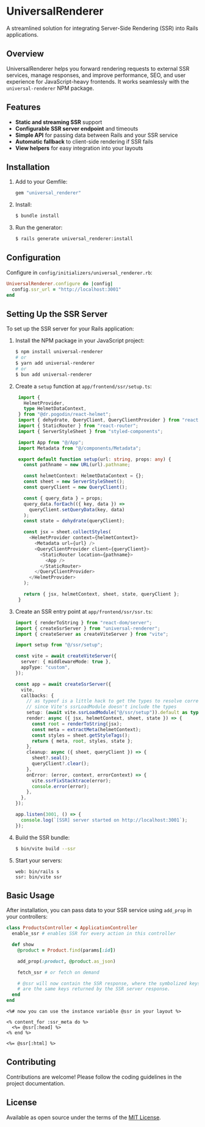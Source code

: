 # UniversalRenderer

A streamlined solution for integrating Server-Side Rendering (SSR) into Rails applications.

## Overview

UniversalRenderer helps you forward rendering requests to external SSR services, manage responses, and improve performance, SEO, and user experience for JavaScript-heavy frontends. It works seamlessly with the `universal-renderer` NPM package.

## Features

- **Static and streaming SSR** support
- **Configurable SSR server endpoint** and timeouts
- **Simple API** for passing data between Rails and your SSR service
- **Automatic fallback** to client-side rendering if SSR fails
- **View helpers** for easy integration into your layouts

## Installation

1. Add to your Gemfile:

   ```ruby
   gem "universal_renderer"
   ```

2. Install:

   ```bash
   $ bundle install
   ```

3. Run the generator:
   ```bash
   $ rails generate universal_renderer:install
   ```

## Configuration

Configure in `config/initializers/universal_renderer.rb`:

```ruby
UniversalRenderer.configure do |config|
  config.ssr_url = "http://localhost:3001"
end
```

## Setting Up the SSR Server

To set up the SSR server for your Rails application:

1. Install the NPM package in your JavaScript project:

   ```bash
   $ npm install universal-renderer
   # or
   $ yarn add universal-renderer
   # or
   $ bun add universal-renderer
   ```

2. Create a `setup` function at `app/frontend/ssr/setup.ts`:

   ```ts
    import {
      HelmetProvider,
      type HelmetDataContext,
    } from "@dr.pogodin/react-helmet";
    import { dehydrate, QueryClient, QueryClientProvider } from "react-query";
    import { StaticRouter } from "react-router";
    import { ServerStyleSheet } from "styled-components";

    import App from "@/App";
    import Metadata from "@/components/Metadata";

    export default function setup(url: string, props: any) {
      const pathname = new URL(url).pathname;

      const helmetContext: HelmetDataContext = {};
      const sheet = new ServerStyleSheet();
      const queryClient = new QueryClient();

      const { query_data } = props;
      query_data.forEach(({ key, data }) =>
        queryClient.setQueryData(key, data)
      );
      const state = dehydrate(queryClient);

      const jsx = sheet.collectStyles(
        <HelmetProvider context={helmetContext}>
          <Metadata url={url} />
          <QueryClientProvider client={queryClient}>
            <StaticRouter location={pathname}>
              <App />
            </StaticRouter>
          </QueryClientProvider>
        </HelmetProvider>
      );

      return { jsx, helmetContext, sheet, state, queryClient };
    }
   ```

3. Create an SSR entry point at `app/frontend/ssr/ssr.ts`:

   ```ts
   import { renderToString } from "react-dom/server";
   import { createSsrServer } from "universal-renderer";
   import { createServer as createViteServer } from "vite";

   import setup from "@/ssr/setup";

   const vite = await createViteServer({
     server: { middlewareMode: true },
     appType: "custom",
   });

   const app = await createSsrServer({
     vite,
     callbacks: {
       // as typeof is a little hack to get the types to resolve correctly
       // since Vite's ssrLoadModule doesn't include the types
       setup: (await vite.ssrLoadModule("@/ssr/setup")).default as typeof setup,
       render: async ({ jsx, helmetContext, sheet, state }) => {
         const root = renderToString(jsx);
         const meta = extractMeta(helmetContext);
         const styles = sheet.getStyleTags();
         return { meta, root, styles, state };
       },
       cleanup: async ({ sheet, queryClient }) => {
         sheet?.seal();
         queryClient?.clear();
       },
       onError: (error, context, errorContext) => {
         vite.ssrFixStacktrace(error);
         console.error(error);
       },
     },
   });

   app.listen(3001, () => {
     console.log(`[SSR] server started on http://localhost:3001`);
   });
   ```

4. Build the SSR bundle:

   ```bash
   $ bin/vite build --ssr
   ```

5. Start your servers:

   ```Procfile
   web: bin/rails s
   ssr: bin/vite ssr
   ```

## Basic Usage

After installation, you can pass data to your SSR service using `add_prop` in your controllers:

```ruby
class ProductsController < ApplicationController
  enable_ssr # enables SSR for every action in this controller

  def show
    @product = Product.find(params[:id])

    add_prop(:product, @product.as_json)

    fetch_ssr # or fetch on demand

    # @ssr will now contain the SSR response, where the symbolized keys
    # are the same keys returned by the SSR server response.
  end
end
```

```erb
<%# now you can use the instance variable @ssr in your layout %>

<% content_for :ssr_meta do %>
  <%= @ssr[:head] %>
<% end %>

<%= @ssr[:html] %>
```

## Contributing

Contributions are welcome! Please follow the coding guidelines in the project documentation.

## License

Available as open source under the terms of the [MIT License](https://opensource.org/licenses/MIT).
